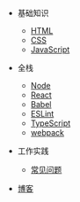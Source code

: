 * 基础知识
  * [HTML](base/html/)
  * [CSS](base/css/)
  * [JavaScript](base/js/)

* 全栈
  * [Node](full_stack/node/)
  * [React](full_stack/react/)
  * [Babel](full_stack/babel/)
  * [ESLint](full_stack/eslint/)
  * [TypeScript](full_stack/typescript/)
  * [webpack](full_stack/webpack/)

* 工作实践
  * [常见问题](work/problems/)
* [博客](blog/)
  <!-- * [文章列表](blog/) -->
<!-- * [投资](investment/) -->